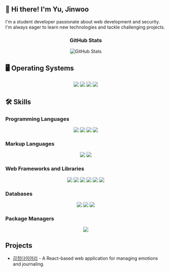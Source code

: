 ## 👋 Hi there! I'm Yu, Jinwoo

I'm a student developer passionate about web development and security. I'm always eager to learn new technologies and tackle challenging projects.

<div align="center">

### GitHub Stats
<p align="center">
  <img src="https://github-readme-stats.vercel.app/api?username=jin182&theme=vue&show_icons=true&count_private=true&hide=contribs&bg_color=00000000&text_color=777"  alt="GitHub Stats" />
</p>
</div>

## 🖥️ Operating Systems

### 

<div align="center">
  <img src="https://img.shields.io/badge/macOS-000000?style=flat-square&logo=apple&logoColor=white" />
  <img src="https://img.shields.io/badge/Ubuntu-E95420?style=flat-square&logo=ubuntu&logoColor=white" />
  <img src="https://img.shields.io/badge/Kali_Linux-557C94?style=flat-square&logo=kali-linux&logoColor=white" />
  <img src="https://img.shields.io/badge/Windows-0078D6?style=flat-square&logo=windows&logoColor=white" />
</div>

## 🛠️ Skills

### Programming Languages

<div align="center">
  <img src="https://img.shields.io/badge/C-00538C?style=flat-square&logo=C&logoColor=white" />
  <img src="https://img.shields.io/badge/Java-007396?style=flat-square&logo=Java&logoColor=white" />
  <img src="https://img.shields.io/badge/golang-00ADD8?style=flat-square&logo=go&logoColor=white" />
  <img src="https://img.shields.io/badge/javascript-F7DF1E?style=flat-square&logo=javascript&logoColor=black" />
</div>

### Markup Languages

<div align="center">
  <img src="https://img.shields.io/badge/html5-E34F26?style=flat-square&logo=html5&logoColor=white" />
  <img src="https://img.shields.io/badge/css-1572B6?style=flat-square&logo=css3&logoColor=white" />
</div>

### Web Frameworks and Libraries

<div align="center">
  <img src="https://img.shields.io/badge/express-000000?style=flat-square&logo=express&logoColor=white" />
  <img src="https://img.shields.io/badge/react-7BB4E3?style=flat-square&logo=react&logoColor=white" />
  <img src="https://img.shields.io/badge/EJS-52B0E7?style=flat-square&label=EJS" />
  <img src="https://img.shields.io/badge/bulma-00D1B2?style=flat-square&logo=bulma&logoColor=white" />
  <img src="https://img.shields.io/badge/bootstrap-7952B3?style=flat-square&logo=bootstrap&logoColor=white" />
  <img src="https://img.shields.io/badge/Vite.js-646CFF?style=flat-square&logo=vite&logoColor=white" />
</div>

### Databases

<div align="center">
  <img src="https://img.shields.io/badge/MySQL-4479A1?style=flat-square&logo=mysql&logoColor=white" />
  <img src="https://img.shields.io/badge/MongoDB-47A248?style=flat-square&logo=mongodb&logoColor=#47A248" />
  <img src="https://img.shields.io/badge/mongoose-880000?style=flat-square&logo=mongoose&logoColor=white" />
</div>

### Package Managers

<div align="center">
  <img src="https://img.shields.io/badge/npm-CB3837?style=flat-square&logo=npm&logoColor=white" />
</div>




## Projects

- [감정다이어리](https://jinwoo-react-project1.web.app/) - A React-based web application for managing emotions and journaling.
